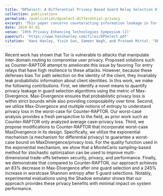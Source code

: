 ```yaml
---
title: "DPSelect: A Differential Privacy Based Guard Relay Selection Algorithm for Tor"
collection: publications
permalink: /publication/dpselect-differential-privacy
excerpt: 'This paper concerns counteracting information leakage in Tor relay selection algorithms.'
date: 2019-07-01
venue: '19th Privacy Enhancing Technologies Symposium (2)'
paperurl: 'https://www.hanshanley.com/files/DPSelect.pdf'
citation: 'Hans Hanley, Yixin Sun, Sameer Wagh, and Prateek Mittal. "DPSelect: A differential privacy based guard relay selection algorithm for Tor." Proceedings on Privacy Enhancing Technologies 2019, no. 2 (2019)'
---
```


Recent work has shown that Tor is vulnerable to attacks that manipulate inter-domain routing to compromise user privacy. Proposed solutions such
as Counter-RAPTOR attempt to ameliorate this issue by favoring Tor entry relays that have high resilience to these attacks. However, because these defenses bias Tor path selection on the identity of the client, they invariably leak probabilistic information about client identities. In this work, we make the following contributions. First, we identify a novel means to quantify privacy leakage in guard selection algorithms using the metric of Max-Divergence. Max-Divergence ensures that probabilistic privacy loss is within strict bounds while also providing composability over time. Second, we utilize Max-Divergence and multiple notions of entropy to understand privacy loss in the worst-case for Counter-RAPTOR. Our worst-case analysis provides a fresh perspective to the field, as prior work such as Counter-RAPTOR only analyzed average case-privacy loss. Third, we propose modifications to Counter-RAPTOR that incorporate worst-case MaxDivergence in its design. Specifically, we utilize the exponential mechanism (a mechanism for differential privacy) to guarantee a worst-case bound on MaxDivergence/privacy loss. For the quality function used in the exponential mechanism, we show that a MonteCarlo sampling-based method for stochastic optimization can be used to improve multi-dimensional trade-offs between security, privacy, and performance. Finally, we demonstrate that compared to Counter-RAPTOR, our approach achieves an 83% decrease in Max-Divergence after one guard selection and a 245% increase in worstcase Shannon entropy after 5 guard selections. Notably, experimental evaluations using the Shadow emulator shows that our approach provides these privacy benefits with minimal impact on system performance.


